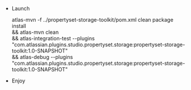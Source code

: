* Launch

    atlas-mvn -f ../propertyset-storage-toolkit/pom.xml clean package install \
      && atlas-mvn clean                                                      \
      && atlas-integration-test --plugins \
         "com.atlassian.plugins.studio.propertyset.storage:propertyset-storage-toolkit:1.0-SNAPSHOT" \
      && atlas-debug --plugins \
         "com.atlassian.plugins.studio.propertyset.storage:propertyset-storage-toolkit:1.0-SNAPSHOT"
* Enjoy
